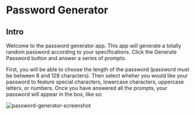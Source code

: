 # Password Generator

## Intro

Welcome to the password generator app. This app will generate a totally random password according to your specifications. Click the Generate Password button and answer a series of prompts.

First, you will be able to choose the length of the password (password must be between 8 and 128 characters). Then select wheher you would like your password to feature special characters, lowercase characters, uppercase letters, or numbers. Once you have answered all the prompts, your password will appear in the box, like so:

![password-generator-screenshot](https://imgur.com/a/tHCEhI3)